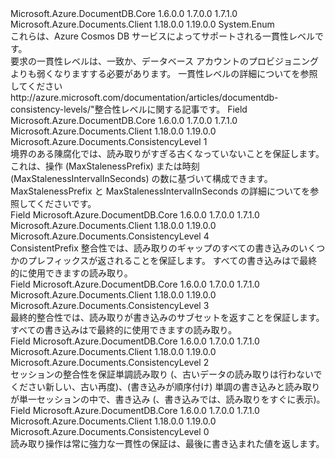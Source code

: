 <Type Name="ConsistencyLevel" FullName="Microsoft.Azure.Documents.ConsistencyLevel">
  <TypeSignature Language="C#" Value="public enum ConsistencyLevel" />
  <TypeSignature Language="ILAsm" Value=".class public auto ansi sealed ConsistencyLevel extends System.Enum" />
  <TypeSignature Language="DocId" Value="T:Microsoft.Azure.Documents.ConsistencyLevel" />
  <TypeSignature Language="VB.NET" Value="Public Enum ConsistencyLevel" />
  <TypeSignature Language="F#" Value="type ConsistencyLevel = " />
  <AssemblyInfo>
    <AssemblyName>Microsoft.Azure.DocumentDB.Core</AssemblyName>
    <AssemblyVersion>1.6.0.0</AssemblyVersion>
    <AssemblyVersion>1.7.0.0</AssemblyVersion>
    <AssemblyVersion>1.7.1.0</AssemblyVersion>
  </AssemblyInfo>
  <AssemblyInfo>
    <AssemblyName>Microsoft.Azure.Documents.Client</AssemblyName>
    <AssemblyVersion>1.18.0.0</AssemblyVersion>
    <AssemblyVersion>1.19.0.0</AssemblyVersion>
  </AssemblyInfo>
  <Base>
    <BaseTypeName>System.Enum</BaseTypeName>
  </Base>
  <Docs>
    <summary> 
            これらは、Azure Cosmos DB サービスによってサポートされる一貫性レベルです。
            </summary>
    <remarks>
            要求の一貫性レベルは、一致か、データベース アカウントのプロビジョニングよりも弱くなりますする必要があります。
            一貫性レベルの詳細についてを参照してください<see>http://azure.microsoft.com/documentation/articles/documentdb-consistency-levels/"</see>整合性レベルに関する記事です。
            </remarks>
  </Docs>
  <Members>
    <Member MemberName="BoundedStaleness">
      <MemberSignature Language="C#" Value="BoundedStaleness" />
      <MemberSignature Language="ILAsm" Value=".field public static literal valuetype Microsoft.Azure.Documents.ConsistencyLevel BoundedStaleness = int32(1)" />
      <MemberSignature Language="DocId" Value="F:Microsoft.Azure.Documents.ConsistencyLevel.BoundedStaleness" />
      <MemberSignature Language="VB.NET" Value="BoundedStaleness" />
      <MemberSignature Language="F#" Value="BoundedStaleness = 1" Usage="Microsoft.Azure.Documents.ConsistencyLevel.BoundedStaleness" />
      <MemberType>Field</MemberType>
      <AssemblyInfo>
        <AssemblyName>Microsoft.Azure.DocumentDB.Core</AssemblyName>
        <AssemblyVersion>1.6.0.0</AssemblyVersion>
        <AssemblyVersion>1.7.0.0</AssemblyVersion>
        <AssemblyVersion>1.7.1.0</AssemblyVersion>
      </AssemblyInfo>
      <AssemblyInfo>
        <AssemblyName>Microsoft.Azure.Documents.Client</AssemblyName>
        <AssemblyVersion>1.18.0.0</AssemblyVersion>
        <AssemblyVersion>1.19.0.0</AssemblyVersion>
      </AssemblyInfo>
      <ReturnValue>
        <ReturnType>Microsoft.Azure.Documents.ConsistencyLevel</ReturnType>
      </ReturnValue>
      <MemberValue>1</MemberValue>
      <Docs>
        <summary>
            境界のある陳腐化では、読み取りがすぎる古くなっていないことを保証します。 これは、操作 (MaxStalenessPrefix) または時刻 (MaxStalenessIntervalInSeconds) の数に基づいて構成できます。  MaxStalenessPrefix と MaxStalenessIntervalInSeconds の詳細についてを参照してください<see cref="T:Microsoft.Azure.Documents.ConsistencyPolicy" />です。
            </summary>
      </Docs>
    </Member>
    <Member MemberName="ConsistentPrefix">
      <MemberSignature Language="C#" Value="ConsistentPrefix" />
      <MemberSignature Language="ILAsm" Value=".field public static literal valuetype Microsoft.Azure.Documents.ConsistencyLevel ConsistentPrefix = int32(4)" />
      <MemberSignature Language="DocId" Value="F:Microsoft.Azure.Documents.ConsistencyLevel.ConsistentPrefix" />
      <MemberSignature Language="VB.NET" Value="ConsistentPrefix" />
      <MemberSignature Language="F#" Value="ConsistentPrefix = 4" Usage="Microsoft.Azure.Documents.ConsistencyLevel.ConsistentPrefix" />
      <MemberType>Field</MemberType>
      <AssemblyInfo>
        <AssemblyName>Microsoft.Azure.DocumentDB.Core</AssemblyName>
        <AssemblyVersion>1.6.0.0</AssemblyVersion>
        <AssemblyVersion>1.7.0.0</AssemblyVersion>
        <AssemblyVersion>1.7.1.0</AssemblyVersion>
      </AssemblyInfo>
      <AssemblyInfo>
        <AssemblyName>Microsoft.Azure.Documents.Client</AssemblyName>
        <AssemblyVersion>1.18.0.0</AssemblyVersion>
        <AssemblyVersion>1.19.0.0</AssemblyVersion>
      </AssemblyInfo>
      <ReturnValue>
        <ReturnType>Microsoft.Azure.Documents.ConsistencyLevel</ReturnType>
      </ReturnValue>
      <MemberValue>4</MemberValue>
      <Docs>
        <summary>
            ConsistentPrefix 整合性では、読み取りのギャップのすべての書き込みのいくつかのプレフィックスが返されることを保証します。
            すべての書き込みはで最終的に使用できますの読み取り。
            </summary>
      </Docs>
    </Member>
    <Member MemberName="Eventual">
      <MemberSignature Language="C#" Value="Eventual" />
      <MemberSignature Language="ILAsm" Value=".field public static literal valuetype Microsoft.Azure.Documents.ConsistencyLevel Eventual = int32(3)" />
      <MemberSignature Language="DocId" Value="F:Microsoft.Azure.Documents.ConsistencyLevel.Eventual" />
      <MemberSignature Language="VB.NET" Value="Eventual" />
      <MemberSignature Language="F#" Value="Eventual = 3" Usage="Microsoft.Azure.Documents.ConsistencyLevel.Eventual" />
      <MemberType>Field</MemberType>
      <AssemblyInfo>
        <AssemblyName>Microsoft.Azure.DocumentDB.Core</AssemblyName>
        <AssemblyVersion>1.6.0.0</AssemblyVersion>
        <AssemblyVersion>1.7.0.0</AssemblyVersion>
        <AssemblyVersion>1.7.1.0</AssemblyVersion>
      </AssemblyInfo>
      <AssemblyInfo>
        <AssemblyName>Microsoft.Azure.Documents.Client</AssemblyName>
        <AssemblyVersion>1.18.0.0</AssemblyVersion>
        <AssemblyVersion>1.19.0.0</AssemblyVersion>
      </AssemblyInfo>
      <ReturnValue>
        <ReturnType>Microsoft.Azure.Documents.ConsistencyLevel</ReturnType>
      </ReturnValue>
      <MemberValue>3</MemberValue>
      <Docs>
        <summary>
            最終的整合性では、読み取りが書き込みのサブセットを返すことを保証します。 すべての書き込みはで最終的に使用できますの読み取り。
            </summary>
      </Docs>
    </Member>
    <Member MemberName="Session">
      <MemberSignature Language="C#" Value="Session" />
      <MemberSignature Language="ILAsm" Value=".field public static literal valuetype Microsoft.Azure.Documents.ConsistencyLevel Session = int32(2)" />
      <MemberSignature Language="DocId" Value="F:Microsoft.Azure.Documents.ConsistencyLevel.Session" />
      <MemberSignature Language="VB.NET" Value="Session" />
      <MemberSignature Language="F#" Value="Session = 2" Usage="Microsoft.Azure.Documents.ConsistencyLevel.Session" />
      <MemberType>Field</MemberType>
      <AssemblyInfo>
        <AssemblyName>Microsoft.Azure.DocumentDB.Core</AssemblyName>
        <AssemblyVersion>1.6.0.0</AssemblyVersion>
        <AssemblyVersion>1.7.0.0</AssemblyVersion>
        <AssemblyVersion>1.7.1.0</AssemblyVersion>
      </AssemblyInfo>
      <AssemblyInfo>
        <AssemblyName>Microsoft.Azure.Documents.Client</AssemblyName>
        <AssemblyVersion>1.18.0.0</AssemblyVersion>
        <AssemblyVersion>1.19.0.0</AssemblyVersion>
      </AssemblyInfo>
      <ReturnValue>
        <ReturnType>Microsoft.Azure.Documents.ConsistencyLevel</ReturnType>
      </ReturnValue>
      <MemberValue>2</MemberValue>
      <Docs>
        <summary>
            セッションの整合性を保証単調読み取り (、古いデータの読み取りは行わないでください新しい、古い再度)、(書き込みが順序付け) 単調の書き込みと読み取りが単一セッションの中で、書き込み (、書き込みでは、読み取りをすぐに表示)。 
            </summary>
      </Docs>
    </Member>
    <Member MemberName="Strong">
      <MemberSignature Language="C#" Value="Strong" />
      <MemberSignature Language="ILAsm" Value=".field public static literal valuetype Microsoft.Azure.Documents.ConsistencyLevel Strong = int32(0)" />
      <MemberSignature Language="DocId" Value="F:Microsoft.Azure.Documents.ConsistencyLevel.Strong" />
      <MemberSignature Language="VB.NET" Value="Strong" />
      <MemberSignature Language="F#" Value="Strong = 0" Usage="Microsoft.Azure.Documents.ConsistencyLevel.Strong" />
      <MemberType>Field</MemberType>
      <AssemblyInfo>
        <AssemblyName>Microsoft.Azure.DocumentDB.Core</AssemblyName>
        <AssemblyVersion>1.6.0.0</AssemblyVersion>
        <AssemblyVersion>1.7.0.0</AssemblyVersion>
        <AssemblyVersion>1.7.1.0</AssemblyVersion>
      </AssemblyInfo>
      <AssemblyInfo>
        <AssemblyName>Microsoft.Azure.Documents.Client</AssemblyName>
        <AssemblyVersion>1.18.0.0</AssemblyVersion>
        <AssemblyVersion>1.19.0.0</AssemblyVersion>
      </AssemblyInfo>
      <ReturnValue>
        <ReturnType>Microsoft.Azure.Documents.ConsistencyLevel</ReturnType>
      </ReturnValue>
      <MemberValue>0</MemberValue>
      <Docs>
        <summary>
            読み取り操作は常に強力な一貫性の保証は、最後に書き込まれた値を返します。
            </summary>
      </Docs>
    </Member>
  </Members>
</Type>